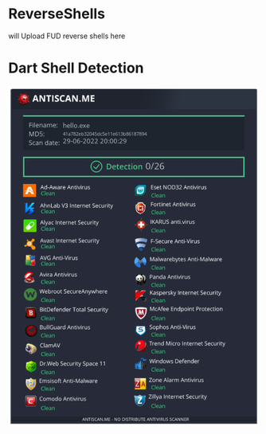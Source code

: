 # ReverseShells
will Upload FUD reverse shells here 


# Dart Shell Detection
 ![](Dartpayload.png)

